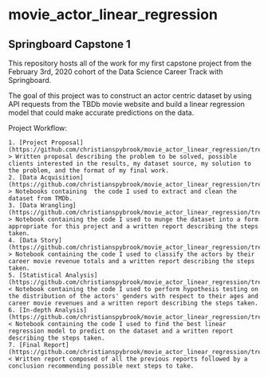 movie_actor_linear_regression
=============================

Springboard Capstone 1
----------------------

This repository hosts all of the work for my first capstone project from the February 3rd, 2020 cohort of the Data Science Career Track with Springboard.

The goal of this project was to construct an actor centric dataset by using API requests from the TBDb movie website and build a linear regression model that could make accurate predictions on the data.

Project Workflow:

	1. [Project Proposal] (https://github.com/christianspybrook/movie_actor_linear_regression/tree/master/project_proposal)
	> Written proposal describing the problem to be solved, possible clients interested in the results, my dataset source, my solution to the problem, and the format of my final work.
	2. [Data Acquisition] (https://github.com/christianspybrook/movie_actor_linear_regression/tree/master/data_acquisition)
	> Notebooks containing  the code I used to extract and clean the dataset from TMDb.
	3. [Data Wrangling] (https://github.com/christianspybrook/movie_actor_linear_regression/tree/master/data_wrangling)
	> Notebook containing the code I used to munge the dataset into a form appropriate for this project and a written report describing the steps taken.
	4. [Data Story] (https://github.com/christianspybrook/movie_actor_linear_regression/tree/master/data_story)
	> Notebook containing the code I used to classify the actors by their career movie revenue totals and a written report describing the steps taken.
	5. [Statistical Analysis] (https://github.com/christianspybrook/movie_actor_linear_regression/tree/master/statistical_analysis)
	< Notebook containing the code I used to perform hypothesis testing on the distribution of the actors' genders with respect to their ages and career movie revenues and a written report describing the steps taken.
	6. [In-depth Analysis] (https://github.com/christianspybrook/movie_actor_linear_regression/tree/master/in_depth_analysis)
	< Notebook containing the code I used to find the best linear regression model to predict on the dataset and a written report describing the steps taken.
	7. [Final Report] (https://github.com/christianspybrook/movie_actor_linear_regression/tree/master/final_report)
	< Written report composed of all the previous reports followed by a conclusion recommending possible next steps to take.
